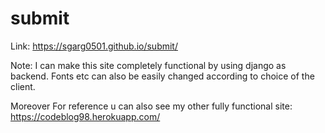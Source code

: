 # submit

Link: https://sgarg0501.github.io/submit/

Note: I can make this site completely functional by using django as backend. Fonts etc can also be easily changed according to choice of the client.


Moreover
For reference u can also see my other fully functional site:
https://codeblog98.herokuapp.com/
